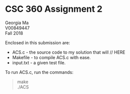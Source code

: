 # CSC 360 Assignment 2
 
Georgia Ma  
V00849447  
Fall 2018 

  
Enclosed in this submission are:  
 * ACS.c - the source code to my solution that will 		// HERE  
 * Makefile - to compile ACS.c with ease.  
 * input.txt - a given test file. 
 
  
To run ACS.c, run the commands:  
> make  
> ./ACS

